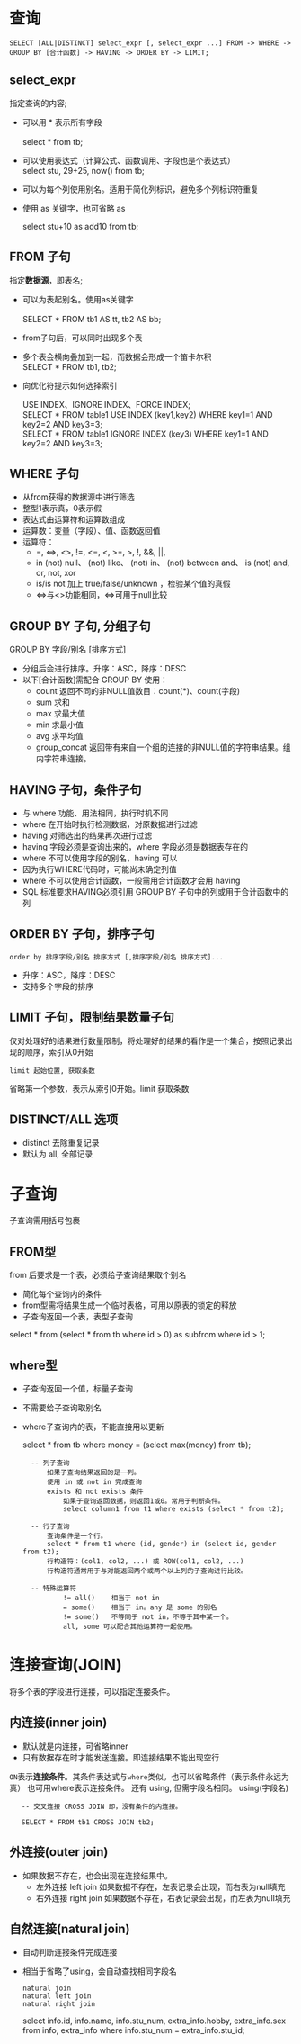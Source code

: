 # 查询
	
	SELECT [ALL|DISTINCT] select_expr [, select_expr ...] FROM -> WHERE -> GROUP BY [合计函数] -> HAVING -> ORDER BY -> LIMIT;
	
## select_expr
	
指定查询的内容;

- 可以用 * 表示所有字段<br>	
    select * from tb;
		    
- 可以使用表达式（计算公式、函数调用、字段也是个表达式）<br> 
    select stu, 29+25, now() from tb;
		 
- 可以为每个列使用别名。适用于简化列标识，避免多个列标识符重复	
- 使用 as 关键字，也可省略 as	

    select stu+10 as add10 from tb;
		        
## FROM 子句

指定**数据源**，即表名;
	
- 可以为表起别名。使用as关键字<br>	
    SELECT * FROM tb1 AS tt, tb2 AS bb;
			
- from子句后，可以同时出现多个表
	
- 多个表会横向叠加到一起，而数据会形成一个笛卡尔积	
    SELECT * FROM tb1, tb2;
			
- 向优化符提示如何选择索引
	
  USE INDEX、IGNORE INDEX、FORCE INDEX;<br>	SELECT * FROM table1 USE
  INDEX (key1,key2) WHERE key1=1 AND key2=2 AND key3=3;	<br> SELECT *
  FROM table1 IGNORE INDEX (key3) WHERE key1=1 AND key2=2 AND
  key3=3;<br>
				   
## WHERE 子句

- 从from获得的数据源中进行筛选	
- 整型1表示真，0表示假
- 表达式由运算符和运算数组成
- 运算数：变量（字段）、值、函数返回值 
- 运算符： 
  - =, <=>, <>, !=, <=, <, >=, >, !, &&, ||,<br> 
  - in (not) null、 (not) like、 (not) in、 (not) between and、 is (not)
    and, or, not, xor 
  - is/is not 加上 true/false/unknown ，检验某个值的真假
  - <=>与<>功能相同，<=>可用于null比较
				       
## GROUP BY 子句, 分组子句
	
GROUP BY 字段/别名 [排序方式]
	
- 分组后会进行排序。升序：ASC，降序：DESC 
- 以下[合计函数]需配合 GROUP BY 使用：
  - count 返回不同的非NULL值数目：count(*)、count(字段)	
  - sum 求和	
  - max 求最大值 
  - min 求最小值	
  - avg 求平均值	
  - group_concat 返回带有来自一个组的连接的非NULL值的字符串结果。组内字符串连接。
				    
## HAVING 子句，条件子句

- 与 where 功能、用法相同，执行时机不同	
- where 在开始时执行检测数据，对原数据进行过滤
- having 对筛选出的结果再次进行过滤
- having 字段必须是查询出来的，where 字段必须是数据表存在的	
- where 不可以使用字段的别名，having 可以
- 因为执行WHERE代码时，可能尚未确定列值 
- where 不可以使用合计函数，一般需用合计函数才会用 having
- SQL 标准要求HAVING必须引用 GROUP BY 子句中的列或用于合计函数中的列
				    
## ORDER BY 子句，排序子句

	order by 排序字段/别名 排序方式 [,排序字段/别名 排序方式]...
	
- 升序：ASC，降序：DESC 
- 支持多个字段的排序
				    
## LIMIT 子句，限制结果数量子句

仅对处理好的结果进行数量限制，将处理好的结果的看作是一个集合，按照记录出现的顺序，索引从0开始

	limit 起始位置, 获取条数
	
省略第一个参数，表示从索引0开始。limit 获取条数
				    
## DISTINCT/ALL 选项

- distinct 去除重复记录 
- 默认为 all, 全部记录
				    
# 子查询

  子查询需用括号包裹
  
## FROM型

from 后要求是一个表，必须给子查询结果取个别名
  
- 简化每个查询内的条件
- from型需将结果生成一个临时表格，可用以原表的锁定的释放
- 子查询返回一个表，表型子查询 

select * from (select * from tb where id > 0) as subfrom where id > 1;
        
## where型

- 子查询返回一个值，标量子查询
- 不需要给子查询取别名
- where子查询内的表，不能直接用以更新
  
    select * from tb where money = (select max(money) from tb);
    
        -- 列子查询
            如果子查询结果返回的是一列。
            使用 in 或 not in 完成查询
            exists 和 not exists 条件
                如果子查询返回数据，则返回1或0。常用于判断条件。
                select column1 from t1 where exists (select * from t2);
                
        -- 行子查询
            查询条件是一个行。
            select * from t1 where (id, gender) in (select id, gender from t2);
            行构造符：(col1, col2, ...) 或 ROW(col1, col2, ...)
            行构造符通常用于与对能返回两个或两个以上列的子查询进行比较。
            
        -- 特殊运算符
		        != all()    相当于 not in
		        = some()    相当于 in。any 是 some 的别名
		        != some()   不等同于 not in，不等于其中某一个。
		        all, some 可以配合其他运算符一起使用。
        
# 连接查询(JOIN)

 将多个表的字段进行连接，可以指定连接条件。
      
## 内连接(inner join)

- 默认就是内连接，可省略inner
- 只有数据存在时才能发送连接。即连接结果不能出现空行
 
`ON`表示**连接条件**。其条件表达式与`where`类似。也可以省略条件（表示条件永远为真）
也可用where表示连接条件。 还有 using, 但需字段名相同。 using(字段名)
      
       -- 交叉连接 CROSS JOIN 即，没有条件的内连接。 
       
       SELECT * FROM tb1 CROSS JOIN tb2;
          
## 外连接(outer join)

- 如果数据不存在，也会出现在连接结果中。 
  - 左外连接 left join 如果数据不存在，左表记录会出现，而右表为null填充
  - 右外连接 right join 如果数据不存在，右表记录会出现，而左表为null填充
          
## 自然连接(natural join)

- 自动判断连接条件完成连接
- 相当于省略了using，会自动查找相同字段名
  
      natural join
      natural left join
      natural right join
      
  select info.id, info.name, info.stu_num, extra_info.hobby, extra_info.sex from info, extra_info where info.stu_num = extra_info.stu_id;